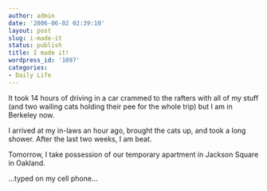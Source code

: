 ```yaml
---
author: admin
date: '2006-06-02 02:39:10'
layout: post
slug: i-made-it
status: publish
title: I made it!
wordpress_id: '1097'
categories:
- Daily Life
---
```

It took 14 hours of driving in a car crammed to the rafters with all of my stuff (and two wailing cats holding their pee for the whole trip) but I am in Berkeley now.

I arrived at my in-laws an hour ago, brought the cats up, and took a long shower. After the last two weeks, I am beat.

Tomorrow, I take possession of our temporary apartment in Jackson Square in Oakland.

...typed on my cell phone...
